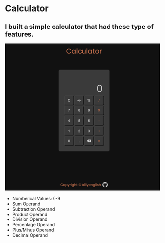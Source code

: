 # Calculator

## I built a simple calculator that had these type of features.

<img src="./images/Calculator_Image.png" alt="Calculator Image">

* Numberical Values: 0-9
* Sum Operand
* Subtraction Operand
* Product Operand
* Division Operand
* Percentage Operand
* Plus/Minus Operand
* Decimal Operand
